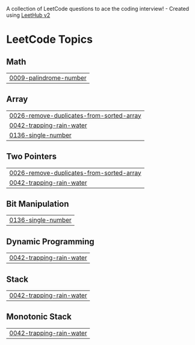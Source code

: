 A collection of LeetCode questions to ace the coding interview! - Created using [LeetHub v2](https://github.com/arunbhardwaj/LeetHub-2.0)
<!---LeetCode Topics Start-->
# LeetCode Topics
## Math
|  |
| ------- |
| [0009-palindrome-number](https://github.com/AdwayRakshit/java_dsa_leetcode/tree/master/0009-palindrome-number) |
## Array
|  |
| ------- |
| [0026-remove-duplicates-from-sorted-array](https://github.com/AdwayRakshit/java_dsa_leetcode/tree/master/0026-remove-duplicates-from-sorted-array) |
| [0042-trapping-rain-water](https://github.com/AdwayRakshit/java_dsa_leetcode/tree/master/0042-trapping-rain-water) |
| [0136-single-number](https://github.com/AdwayRakshit/java_dsa_leetcode/tree/master/0136-single-number) |
## Two Pointers
|  |
| ------- |
| [0026-remove-duplicates-from-sorted-array](https://github.com/AdwayRakshit/java_dsa_leetcode/tree/master/0026-remove-duplicates-from-sorted-array) |
| [0042-trapping-rain-water](https://github.com/AdwayRakshit/java_dsa_leetcode/tree/master/0042-trapping-rain-water) |
## Bit Manipulation
|  |
| ------- |
| [0136-single-number](https://github.com/AdwayRakshit/java_dsa_leetcode/tree/master/0136-single-number) |
## Dynamic Programming
|  |
| ------- |
| [0042-trapping-rain-water](https://github.com/AdwayRakshit/java_dsa_leetcode/tree/master/0042-trapping-rain-water) |
## Stack
|  |
| ------- |
| [0042-trapping-rain-water](https://github.com/AdwayRakshit/java_dsa_leetcode/tree/master/0042-trapping-rain-water) |
## Monotonic Stack
|  |
| ------- |
| [0042-trapping-rain-water](https://github.com/AdwayRakshit/java_dsa_leetcode/tree/master/0042-trapping-rain-water) |
<!---LeetCode Topics End-->